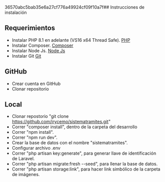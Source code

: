 36570abc5bab35e6a27cf776a49924cf09f10a7f## Instrucciones de instalación

## Requerimientos

- Instalar PHP 8.1 en adelante (VS16 x64 Thread Safe).
<a href="https://windows.php.net/download#php-8.1">PHP</a>
- Instalar Composer.
<a href="https://getcomposer.org/">Composer</a>
- Instalar Node Js.
<a href="https://nodejs.org/en/">Node Js</a>
- Instalar Git
<a href="https://git-scm.com/">Git</a>

## GitHub

- Crear cuenta en GitHub
- Clonar repositorio

## Local

- Clonar repostorio "git clone https://github.com/irycemo/sistematramites.git"
- Correr  "composer install", dentro de la carpeta del desarrollo
- Correr "npm install".
- Correr "npm run dev".
- Crear la base de datos con el nombre "sistematramites".
- Configurar archivo .env
- Correr "php artisan key:generate", para generar llave de identificación de Laravel.
- Correr "php artisan migrate:fresh --seed", para llenar la base de datos.
- Correr "php artisan storage:link", para hacer link simbólico de la carpeta de imágenes.

